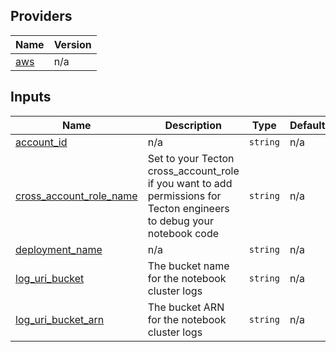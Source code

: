 <!-- BEGIN_TF_DOCS -->

## Providers

| Name | Version |
|------|---------|
| <a name="provider_aws"></a> [aws](#provider\_aws) | n/a |
## Inputs

| Name | Description | Type | Default | Required |
|------|-------------|------|---------|:--------:|
| <a name="input_account_id"></a> [account\_id](#input\_account\_id) | n/a | `string` | n/a | yes |
| <a name="input_cross_account_role_name"></a> [cross\_account\_role\_name](#input\_cross\_account\_role\_name) | Set to your Tecton cross\_account\_role if you want to add permissions for Tecton engineers to debug your notebook code | `string` | n/a | yes |
| <a name="input_deployment_name"></a> [deployment\_name](#input\_deployment\_name) | n/a | `string` | n/a | yes |
| <a name="input_log_uri_bucket"></a> [log\_uri\_bucket](#input\_log\_uri\_bucket) | The bucket name for the notebook cluster logs | `string` | n/a | yes |
| <a name="input_log_uri_bucket_arn"></a> [log\_uri\_bucket\_arn](#input\_log\_uri\_bucket\_arn) | The bucket ARN for the notebook cluster logs | `string` | n/a | yes |  
<!-- END_TF_DOCS -->